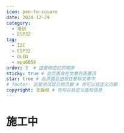 ```yaml
---
icon: pen-to-square
date: 2024-12-29
category:
  - 培训
  - ESP32
tag:
  - I2C
  - ESP32
  - OLED
  - mpu6050
order: 3  # 这是侧边栏的顺序
sticky: true # 此页面会在文章列表置顶
star: true # 此页面会出现在星标文章中
# footer: 这是测试显示的页脚 # 你可以自定义页脚
copyright: 无版权 # 你可以自定义版权信息
---
```


# 施工中